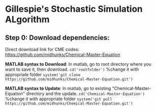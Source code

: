 # Gillespie's Stochastic Simulation ALgorithm

## Step 0: Download dependencies:
Direct download link for CME codes: https://github.com/midhunks/Chemical-Master-Equation

**MATLAB syntax to Download**: In matlab, go to root directory where you want to save it, then download.
`cd('rootfolder')` %change it with appropriate folder
`system('git clone https://github.com/midhunks/Chemical-Master-Equation.git')`


**MATLAB syntax to Update**: In matlab, go to existing "Chemical-Master-Equation" directory and the update.
`cd('Chemical-Master-Equation')` %change it with appropriate folder
`system('git pull https://github.com/midhunks/Chemical-Master-Equation.git')`


